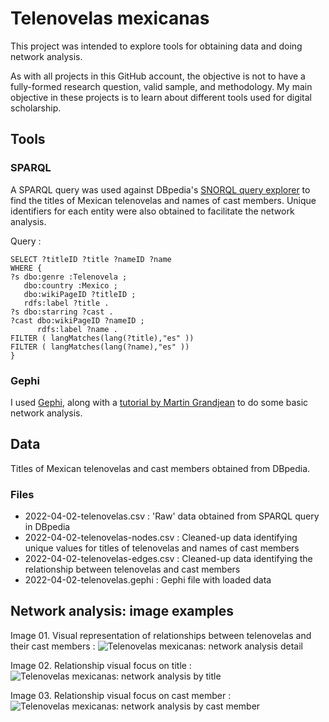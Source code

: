 # Telenovelas mexicanas  
This project was intended to explore tools for obtaining data and doing network analysis.

As with all projects in this GitHub account, the objective is not to have a fully-formed research question, valid sample, and methodology. My main objective in these projects is to learn about different tools used for digital scholarship.  
## Tools  
### SPARQL  
A SPARQL query was used against DBpedia's [SNORQL query explorer](https://dbpedia.org/snorql/) to find the titles of Mexican telenovelas and names of cast members. Unique identifiers for each entity were also obtained to facilitate the network analysis.

Query :  
```
SELECT ?titleID ?title ?nameID ?name
WHERE {
?s dbo:genre :Telenovela ;
   dbo:country :Mexico ;
   dbo:wikiPageID ?titleID ;
   rdfs:label ?title .
?s dbo:starring ?cast .
?cast dbo:wikiPageID ?nameID ;
      rdfs:label ?name .
FILTER ( langMatches(lang(?title),"es" ))
FILTER ( langMatches(lang(?name),"es" ))
}
```
### Gephi
I used [Gephi](https://gephi.org/), along with a [tutorial by Martin Grandjean](http://www.martingrandjean.ch/gephi-introduction/) to do some basic network analysis.
## Data
Titles of Mexican telenovelas and cast members obtained from DBpedia.  
### Files  
- 2022-04-02-telenovelas.csv : 'Raw' data obtained from SPARQL query in DBpedia
- 2022-04-02-telenovelas-nodes.csv : Cleaned-up data identifying unique values for titles of telenovelas and names of cast members
- 2022-04-02-telenovelas-edges.csv : Cleaned-up data identifying the relationship between telenovelas and cast members
- 2022-04-02-telenovelas.gephi : Gephi file with loaded data  
## Network analysis: image examples
Image 01. Visual representation of relationships between telenovelas and their cast members :
![Telenovelas mexicanas: network analysis detail](https://user-images.githubusercontent.com/102780927/161389993-27da594f-9257-45f8-9c48-55a49ff512f9.png)

Image 02. Relationship visual focus on title :
![Telenovelas mexicanas: network analysis by title](https://user-images.githubusercontent.com/102780927/161389994-a86f10f6-fc13-44d6-aa84-daa920ebf30d.png)

Image 03. Relationship visual focus on cast member :
![Telenovelas mexicanas: network analysis by cast member](https://user-images.githubusercontent.com/102780927/161389995-eed10e5f-6645-491a-8cc8-e96d6f118a65.png)
